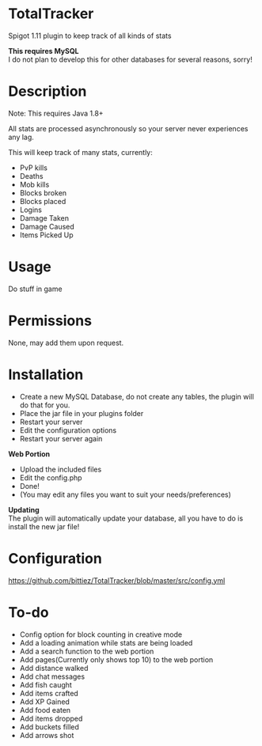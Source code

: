 # TotalTracker

Spigot 1.11 plugin to keep track of all kinds of stats

**This requires MySQL**   
I do not plan to develop this for other databases for several reasons, sorry!

# Description
Note: This requires Java 1.8+

All stats are processed asynchronously so your server never experiences any lag.

This will keep track of many stats, currently:
- PvP kills
- Deaths
- Mob kills
- Blocks broken
- Blocks placed
- Logins
- Damage Taken
- Damage Caused
- Items Picked Up

# Usage

Do stuff in game

# Permissions

None, may add them upon request.


# Installation

- Create a new MySQL Database, do not create any tables, the plugin will do that for you.
- Place the jar file in your plugins folder
- Restart your server
- Edit the configuration options
- Restart your server again

**Web Portion**

- Upload the included files
- Edit the config.php
- Done!
- (You may edit any files you want to suit your needs/preferences)

**Updating**  
The plugin will automatically update your database, all you have to do is install the new jar file!


# Configuration


https://github.com/bittiez/TotalTracker/blob/master/src/config.yml

# To-do
- Config option for block counting in creative mode
- Add a loading animation while stats are being loaded
- Add a search function to the web portion
- Add pages(Currently only shows top 10) to the web portion
- Add distance walked
- Add chat messages
- Add fish caught
- Add items crafted
- Add XP Gained
- Add food eaten
- Add items dropped
- Add buckets filled
- Add arrows shot
